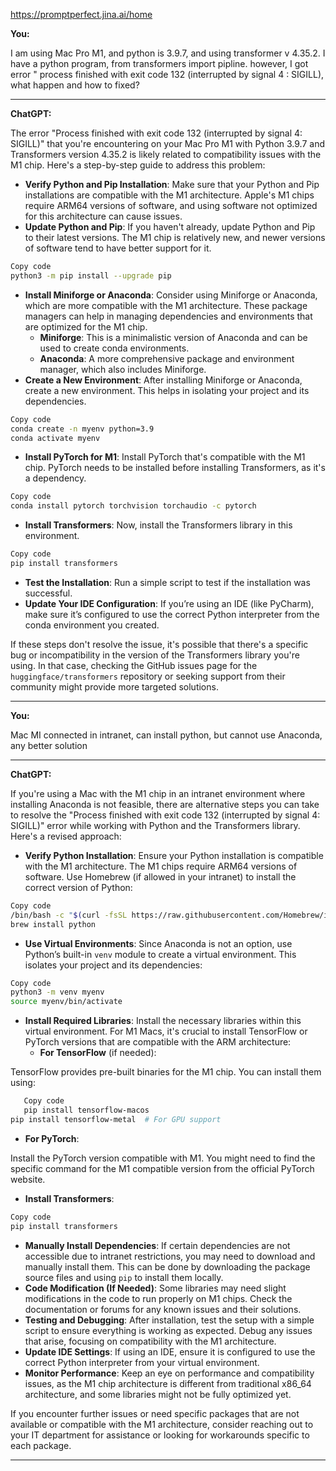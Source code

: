https://promptperfect.jina.ai/home

**You:**

I am using Mac Pro M1, and python is 3.9.7, and using transformer v 4.35.2. I have a python program, from transformers import pipline.  however, I got error " process finished with exit code 132 (interrupted by signal 4 : SIGILL),  what happen and how to fixed?

------------------

**ChatGPT:**

The error "Process finished with exit code 132 (interrupted by signal 4: SIGILL)" that you're encountering on your Mac Pro M1 with Python 3.9.7 and Transformers version 4.35.2 is likely related to compatibility issues with the M1 chip. Here's a step-by-step guide to address this problem:


- **Verify Python and Pip Installation**: Make sure that your Python and Pip installations are compatible with the M1 architecture. Apple's M1 chips require ARM64 versions of software, and using software not optimized for this architecture can cause issues.
- **Update Python and Pip**: If you haven't already, update Python and Pip to their latest versions. The M1 chip is relatively new, and newer versions of software tend to have better support for it.

```bash
Copy code
python3 -m pip install --upgrade pip

```
- **Install Miniforge or Anaconda**: Consider using Miniforge or Anaconda, which are more compatible with the M1 architecture. These package managers can help in managing dependencies and environments that are optimized for the M1 chip.
   - **Miniforge**: This is a minimalistic version of Anaconda and can be used to create conda environments.
   - **Anaconda**: A more comprehensive package and environment manager, which also includes Miniforge.
- **Create a New Environment**: After installing Miniforge or Anaconda, create a new environment. This helps in isolating your project and its dependencies.

```bash
Copy code
conda create -n myenv python=3.9
conda activate myenv

```
- **Install PyTorch for M1**: Install PyTorch that's compatible with the M1 chip. PyTorch needs to be installed before installing Transformers, as it's a dependency.

```bash
Copy code
conda install pytorch torchvision torchaudio -c pytorch

```
- **Install Transformers**: Now, install the Transformers library in this environment.

```bash
Copy code
pip install transformers

```
- **Test the Installation**: Run a simple script to test if the installation was successful.
- **Update Your IDE Configuration**: If you’re using an IDE (like PyCharm), make sure it’s configured to use the correct Python interpreter from the conda environment you created.

If these steps don't resolve the issue, it's possible that there's a specific bug or incompatibility in the version of the Transformers library you're using. In that case, checking the GitHub issues page for the `huggingface/transformers` repository or seeking support from their community might provide more targeted solutions.



------------------

**You:**

Mac MI connected in intranet, can install python, but cannot use Anaconda,  any better solution

------------------

**ChatGPT:**

If you're using a Mac with the M1 chip in an intranet environment where installing Anaconda is not feasible, there are alternative steps you can take to resolve the "Process finished with exit code 132 (interrupted by signal 4: SIGILL)" error while working with Python and the Transformers library. Here's a revised approach:


- **Verify Python Installation**: Ensure your Python installation is compatible with the M1 architecture. The M1 chips require ARM64 versions of software. Use Homebrew (if allowed in your intranet) to install the correct version of Python:

```bash
Copy code
/bin/bash -c "$(curl -fsSL https://raw.githubusercontent.com/Homebrew/install/HEAD/install.sh)"
brew install python

```
- **Use Virtual Environments**: Since Anaconda is not an option, use Python’s built-in `venv` module to create a virtual environment. This isolates your project and its dependencies:

```bash
Copy code
python3 -m venv myenv
source myenv/bin/activate

```
- **Install Required Libraries**: Install the necessary libraries within this virtual environment. For M1 Macs, it's crucial to install TensorFlow or PyTorch versions that are compatible with the ARM architecture:
   - **For TensorFlow** (if needed):

TensorFlow provides pre-built binaries for the M1 chip. You can install them using:

```bash
   Copy code
   pip install tensorflow-macos
pip install tensorflow-metal  # For GPU support

```
   - **For PyTorch**:

Install the PyTorch version compatible with M1. You might need to find the specific command for the M1 compatible version from the official PyTorch website.
- **Install Transformers**:

```bash
Copy code
pip install transformers

```
- **Manually Install Dependencies**: If certain dependencies are not accessible due to intranet restrictions, you may need to download and manually install them. This can be done by downloading the package source files and using `pip` to install them locally.
- **Code Modification (If Needed)**: Some libraries may need slight modifications in the code to run properly on M1 chips. Check the documentation or forums for any known issues and their solutions.
- **Testing and Debugging**: After installation, test the setup with a simple script to ensure everything is working as expected. Debug any issues that arise, focusing on compatibility with the M1 architecture.
- **Update IDE Settings**: If using an IDE, ensure it is configured to use the correct Python interpreter from your virtual environment.
- **Monitor Performance**: Keep an eye on performance and compatibility issues, as the M1 chip architecture is different from traditional x86_64 architecture, and some libraries might not be fully optimized yet.

If you encounter further issues or need specific packages that are not available or compatible with the M1 architecture, consider reaching out to your IT department for assistance or looking for workarounds specific to each package.



------------------

